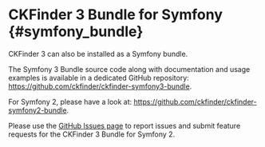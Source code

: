 # CKFinder 3 Bundle for Symfony {#symfony_bundle}

CKFinder 3 can also be installed as a Symfony bundle.

The Symfony 3 Bundle source code along with documentation and usage examples is available in a dedicated
GitHub repository: https://github.com/ckfinder/ckfinder-symfony3-bundle.

For Symfony 2, please have a look at: https://github.com/ckfinder/ckfinder-symfony2-bundle.

Please use the [GitHub Issues page](https://github.com/ckfinder/ckfinder-symfony2-bundle/issues) to report issues and
submit feature requests for the CKFinder 3 Bundle for Symfony 2.